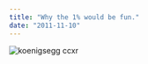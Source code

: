 ```yaml
---
title: "Why the 1% would be fun."
date: "2011-11-10"
---
```


![](http://farm7.static.flickr.com/6111/6312666067_da79fa7915_b.jpg "koenigsegg ccxr")
